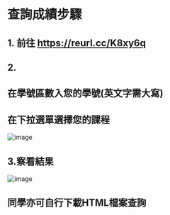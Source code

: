 # 查詢成績步驟
 ## 1. 前往 https://reurl.cc/K8xy6q
 ## 2.
 ##   在學號區數入您的學號(英文字需大寫)
 ##   在下拉選單選擇您的課程
 ![image](https://github.com/user-attachments/assets/9ab64041-3440-4be1-a815-326acc109dd2)
## 3.察看結果
![image](https://github.com/user-attachments/assets/e0c2de79-3e33-4361-95b4-642858739548)

## 同學亦可自行下載HTML檔案查詢
